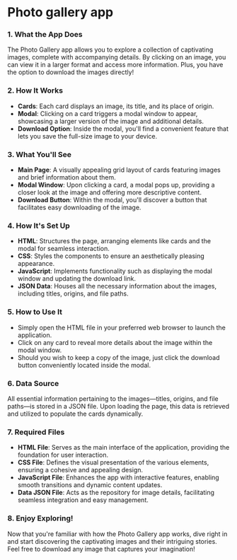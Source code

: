 # Photo gallery app

### 1. What the App Does
The Photo Gallery app allows you to explore a collection of captivating images, complete with accompanying details. By clicking on an image, you can view it in a larger format and access more information. Plus, you have the option to download the images directly!

### 2. How It Works
- **Cards**: Each card displays an image, its title, and its place of origin.
- **Modal**: Clicking on a card triggers a modal window to appear, showcasing a larger version of the image and additional details.
- **Download Option**: Inside the modal, you'll find a convenient feature that lets you save the full-size image to your device.

### 3. What You'll See
- **Main Page**: A visually appealing grid layout of cards featuring images and brief information about them.
- **Modal Window**: Upon clicking a card, a modal pops up, providing a closer look at the image and offering more descriptive content.
- **Download Button**: Within the modal, you'll discover a button that facilitates easy downloading of the image.

### 4. How It's Set Up
- **HTML**: Structures the page, arranging elements like cards and the modal for seamless interaction.
- **CSS**: Styles the components to ensure an aesthetically pleasing appearance.
- **JavaScript**: Implements functionality such as displaying the modal window and updating the download link.
- **JSON Data**: Houses all the necessary information about the images, including titles, origins, and file paths.

### 5. How to Use It
- Simply open the HTML file in your preferred web browser to launch the application.
- Click on any card to reveal more details about the image within the modal window.
- Should you wish to keep a copy of the image, just click the download button conveniently located inside the modal.

### 6. Data Source
All essential information pertaining to the images—titles, origins, and file paths—is stored in a JSON file. Upon loading the page, this data is retrieved and utilized to populate the cards dynamically.

### 7. Required Files
- **HTML File**: Serves as the main interface of the application, providing the foundation for user interaction.
- **CSS File**: Defines the visual presentation of the various elements, ensuring a cohesive and appealing design.
- **JavaScript File**: Enhances the app with interactive features, enabling smooth transitions and dynamic content updates.
- **Data JSON File**: Acts as the repository for image details, facilitating seamless integration and easy management.

### 8. Enjoy Exploring!
Now that you're familiar with how the Photo Gallery app works, dive right in and start discovering the captivating images and their intriguing stories. Feel free to download any image that captures your imagination!
